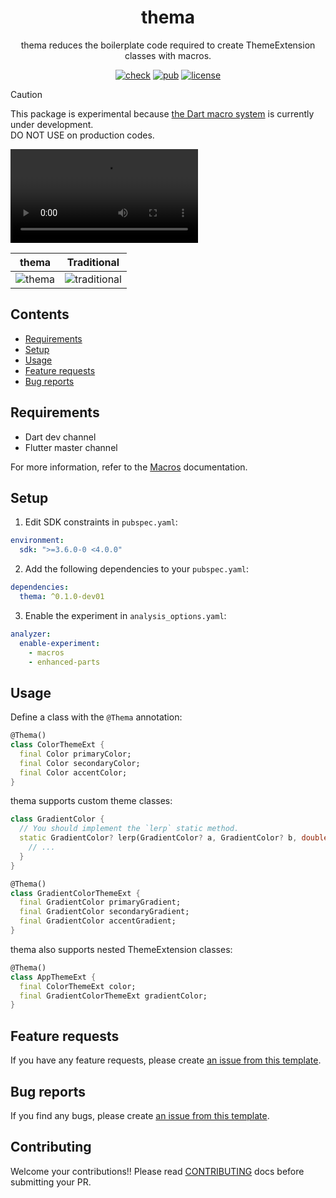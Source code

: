 <div align="center">

# thema

thema reduces the boilerplate code required to create ThemeExtension classes with macros.

[![check][badge-check]](https://github.com/ronnnnn/thema/actions/workflows/check.yaml)
[![pub][badge-pub]](https://pub.dev/packages/thema)
[![license][badge-license]](https://github.com/ronnnnn/thema/blob/main/packages/thema/LICENSE)

[badge-check]: https://img.shields.io/github/actions/workflow/status/ronnnnn/thema/check.yaml?style=for-the-badge&logo=github%20actions&logoColor=%232088FF&color=gray&link=https%3A%2F%2Fgithub.com%2Fronnnnn%2Fthema%2Factions%2Fworkflows%2Fcheck.yaml
[badge-pub]: https://img.shields.io/pub/v/thema?style=for-the-badge&logo=dart&logoColor=%230175C2&color=gray&link=https%3A%2F%2Fpub.dev%2Fpackages%2Fthema
[badge-license]: https://img.shields.io/badge/license-mit-green?style=for-the-badge&logo=github&logoColor=%23181717&color=gray&link=https%3A%2F%2Fgithub.com%2Fronnnnn%2Fthema%2Fblob%2Fmain%2Fpackages%2Fthema%2FLICENSE

</div>

> [!CAUTION]
> This package is experimental because [the Dart macro system][macro-spec] is currently under development.<br>
> DO NOT USE on production codes.

[macro-spec]: https://github.com/dart-lang/language/blob/main/working/macros/feature-specification.md

<video src="https://github.com/user-attachments/assets/7bf466c9-f338-4e4b-bb12-f102142e1100" alt="thema demo"></video>

| thema           | Traditional                 |
| --------------- | --------------------------- |
| ![thema][thema] | ![traditional][traditional] |

[thema]: https://github.com/user-attachments/assets/6f206f00-26a5-4635-9022-1365a73f49aa
[traditional]: https://github.com/user-attachments/assets/1849295f-06d0-43a9-a2b9-3b81a1636f0b

## Contents

- [Requirements](#requirements)
- [Setup](#setup)
- [Usage](#usage)
- [Feature requests](#feature-requests)
- [Bug reports](#bug-reports)

## Requirements

- Dart dev channel
- Flutter master channel

For more information, refer to the [Macros][macros] documentation.

[macros]: https://dart.dev/language/macros

## Setup

1. Edit SDK constraints in `pubspec.yaml`:

```yaml
environment:
  sdk: ">=3.6.0-0 <4.0.0"
```

2. Add the following dependencies to your `pubspec.yaml`:

```yaml
dependencies:
  thema: ^0.1.0-dev01
```

3. Enable the experiment in `analysis_options.yaml`:

```yaml
analyzer:
  enable-experiment:
    - macros
    - enhanced-parts
```

## Usage

Define a class with the `@Thema` annotation:

```dart
@Thema()
class ColorThemeExt {
  final Color primaryColor;
  final Color secondaryColor;
  final Color accentColor;
}
```

thema supports custom theme classes:

```dart
class GradientColor {
  // You should implement the `lerp` static method.
  static GradientColor? lerp(GradientColor? a, GradientColor? b, double t) {
    // ...
  }
}

@Thema()
class GradientColorThemeExt {
  final GradientColor primaryGradient;
  final GradientColor secondaryGradient;
  final GradientColor accentGradient;
}
```

thema also supports nested ThemeExtension classes:

```dart
@Thema()
class AppThemeExt {
  final ColorThemeExt color;
  final GradientColorThemeExt gradientColor;
}
```

## Feature requests

If you have any feature requests, please create [an issue from this template](https://github.com/ronnnnn/thema/issues/new?&labels=feat&template=feat.yaml).

## Bug reports

If you find any bugs, please create [an issue from this template](https://github.com/ronnnnn/thema/issues/new?&labels=bug&template=bug.yaml).

## Contributing

Welcome your contributions!!
Please read [CONTRIBUTING](https://github.com/ronnnnn/thema/blob/main/CONTRIBUTING.md) docs before submitting your PR.
